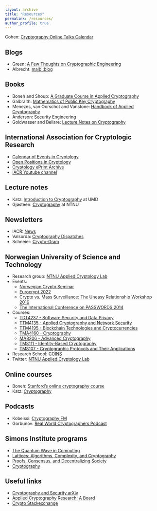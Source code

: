```yaml
---
layout: archive
title: "Resources"
permalink: /resources/
author_profile: true
---
```


Cohen: [Cryptography Online Talks Calendar](https://www.ccs.neu.edu/~rancohen/cryptotalks.html)

## Blogs

- Green: [A Few Thoughts on Cryptographic Engineering](https://blog.cryptographyengineering.com)
- Albrecht: [malb::blog](https://martinralbrecht.wordpress.com)

## Books

- Boneh and Shoup: [A Graduate Course in Applied Cryptography](http://toc.cryptobook.us)
- Galbraith: [Mathematics of Public Key Cryptography](https://www.math.auckland.ac.nz/~sgal018/crypto-book/crypto-book.html)
- Menezes, van Oorschot and Vanstone: [Handbook of Applied Cryptography](http://cacr.uwaterloo.ca/hac)
- Anderson: [Security Engineering](https://www.cl.cam.ac.uk/~rja14/book.html)
- Goldwasser and Bellare: [Lecture Notes on Cryptography](https://cseweb.ucsd.edu/~mihir/papers/gb.html)

## International Association for Cryptologic Research
- [Calendar of Events in Cryptology](https://iacr.org/events)
- [Open Positions in Cryptology](https://iacr.org/jobs)
- [Cryptology ePrint Archive](https://eprint.iacr.org)
- [IACR Youtube channel](https://www.youtube.com/user/TheIACR)

## Lecture notes

- Katz: [Introduction to Cryptography](http://www.cs.umd.edu/~jkatz/crypto/s18/lectures.html) at UMD
- Gjøsteen: [Cryptography](https://wiki.math.ntnu.no/tma4160/notes) at NTNU

## Newsletters

- IACR: [News](https://iacr.org/news)
- Valsorda: [Cryptography Dispatches](https://buttondown.email/cryptography-dispatches/archive)
- Schneier: [Crypto-Gram](https://www.schneier.com/crypto-gram)

## Norwegian University of Science and Technology

- Research group: [NTNU Applied Cryptology Lab](https://www.ntnu.edu/iik/nacl-lab)
- Events:
  - [Norwegian Crypto Seminar](https://wiki.math.ntnu.no/nks)
  - [Eurocrypt 2022](https://eurocrypt.iacr.org/2022)
  - [Crypto vs. Mass Surveillance: The Uneasy Relationship Workshop 2016](http://cms16.item.ntnu.no)
  - [The International Conference on PASSWORDS 2014](http://passwords14.item.ntnu.no)
- Courses:
  - [TDT4237 - Software Security and Data Privacy](https://www.ntnu.edu/studies/courses/TDT4237)
  - [TTM4135 - Applied Cryptography and Network Security](https://www.ntnu.edu/studies/courses/TTM4135)
  - [TTM4195 - Blockchain Technologies and Cryptocurrencies](https://www.ntnu.edu/studies/courses/TTM4195)
  - [TMA4160 - Cryptography](https://www.ntnu.edu/studies/courses/TMA4160)
  - [MA8206 - Advanced Cryptography](https://www.ntnu.edu/studies/courses/MA8206)
  - [TM8111 - Identity-Based Cryptography](https://www.ntnu.edu/studies/courses/TM8111)
  - [TM8107 - Cryptographic Protocols and Their Applications](https://www.ntnu.edu/studies/courses/TM8107)
- Research School: [COINS](https://coinsrs.no)
- Twitter: [NTNU Applied Cryptology Lab](https://twitter.com/ntnucrypto)


## Online courses

- Boneh: [Stanford’s online cryptography course](https://www.coursera.org/learn/crypto)
- Katz: [Cryptography](https://www.coursera.org/learn/cryptography)

## Podcasts

- Kobeissi: [Cryptography FM](https://www.cryptography.fm)
- Gorbunov: [Real World Cryptographers Podcast](https://rwcpodcast.buzzsprout.com)

## Simons Institute programs

- [The Quantum Wave in Computing](https://simons.berkeley.edu/programs/quantum2020)
- [Lattices: Algorithms, Complexity, and Cryptography](https://simons.berkeley.edu/programs/lattices2020)
- [Proofs, Consensus, and Decentralizing Society](https://simons.berkeley.edu/programs/proofs2019)
- [Cryptography](https://simons.berkeley.edu/programs/crypto2015)

## Useful links

- [Cryptography and Security arXiv](https://arxiv.org/list/cs.CR/recent)
- [Applied Cryptography Research: A Board](https://acrab.isi.jhu.edu)
- [Crypto Stackexchange](https://crypto.stackexchange.com)
